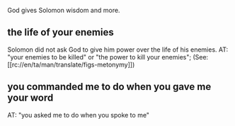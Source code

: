 God gives Solomon wisdom and more.

## the life of your enemies ##

Solomon did not ask God to give him power over the life of his enemies. AT: "your enemies to be killed" or "the power to kill your enemies"; (See: [[rc://en/ta/man/translate/figs-metonymy]])

## you commanded me to do when you gave me your word ##

AT: "you asked me to do when you spoke to me"